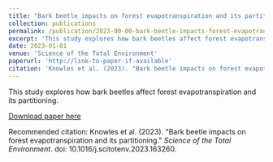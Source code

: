 ```yaml
---
title: "Bark beetle impacts on forest evapotranspiration and its partitioning"
collection: publications
permalink: /publication/2023-00-00-bark-beetle-impacts-forest-evapotranspiration
excerpt: 'This study explores how bark beetles affect forest evapotranspiration and its partitioning.'
date: 2023-01-01
venue: 'Science of the Total Environment'
paperurl: 'http://link-to-paper-if-available'
citation: 'Knowles et al. (2023). "Bark beetle impacts on forest evapotranspiration and its partitioning." <i>Science of the Total Environment</i>. doi: 10.1016/j.scitotenv.2023.163260.'
---
```

This study explores how bark beetles affect forest evapotranspiration and its partitioning.

[Download paper here](http://link-to-paper-if-available)

Recommended citation: Knowles et al. (2023). "Bark beetle impacts on forest evapotranspiration and its partitioning." <i>Science of the Total Environment</i>. doi: 10.1016/j.scitotenv.2023.163260.
